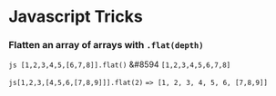 # Javascript Tricks

### Flatten an array of arrays with ```.flat(depth)``` 


```js [1,2,3,4,5,[6,7,8]].flat()``` &#8594
```[1,2,3,4,5,6,7,8]```

```js[1,2,3,[4,5,6,[7,8,9]]].flat(2)```
```=> [1, 2, 3, 4, 5, 6, [7,8,9]]```
